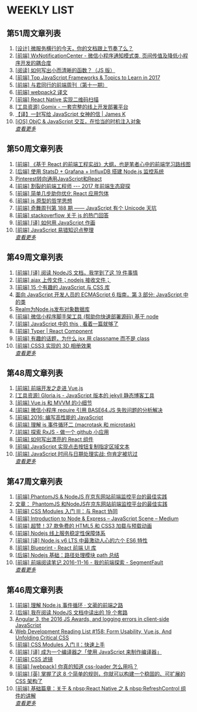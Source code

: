 # WEEKLY LIST        
## 第51周文章列表       
1. [[设计] 微服务横行的今天，你的文档跟上节奏了么？](https://gold.xitu.io/entry/584de6f02f301e005730a4dc)       
2. [[前端] WxNotificationCenter - 微信小程序通知模式类, 页间传值及降低小程序开发的耦合度](http://gold.xitu.io/entry/5817da472e958a0054ac6968)       
3. [[阅读] 如何写出小而清晰的函数？（JS 版）](http://gold.xitu.io/entry/5817447e67f35600586a952b)       
4. [[前端] Top JavaScript Frameworks & Topics to Learn in 2017](https://gold.xitu.io/entry/584d6802a22b9d0058e12074)       
5. [[前端] 与君同行的前端周刊（第十一期）](https://gold.xitu.io/entry/584d43e4128fe1006c8ad195)       
6. [[前端] webpack2 译文](https://gold.xitu.io/entry/584d5d468e450a006c644263)       
7. [[前端] React Native 实现二维码扫描](http://gold.xitu.io/entry/58176d2e2e958a0054a8dac7)       
8. [[工具资源] Gomix - 一套完整的线上开发部署平台](https://gold.xitu.io/entry/584d70d00ce463005c5f13d1)       
9. [【译】一封写给 JavaScript 女神的信 | James K](https://www.h5jun.com/post/a-email-to-miss-javascript.html)       
10. [[iOS] ObjC & JavaScript 交互，在恰当的时机注入对象](https://gold.xitu.io/entry/584e8ecc8d6d810054578ae5)       
*[查看更多](https://github.com/iv-web/ivweb-weekly/blob/master/weekly/2016/week_51/)*       

       
## 第50周文章列表       
1. [[前端] 《基于 React 的前端工程实战》大纲，也是笔者心中的前端学习路线图](https://gold.xitu.io/entry/58482b3c0ce463005790b50f)       
2. [[后端] 使用 StatsD + Grafana + InfluxDB 搭建 Node.js 监控系统](https://gold.xitu.io/entry/5846b0c7a22b9d006c328cd2)       
3. [Pinterest转向通用JavaScript和React](http://www.infoq.com/cn/news/2016/12/pinterest-react-javascript?utm_campaign=infoq_content&utm_source=infoq&utm_medium=feed&utm_term=global)       
4. [[前端] 割裂的前端工程师 --- 2017 年前端生态窥探](https://gold.xitu.io/entry/584a765dac502e006c5faffb)       
5. [[前端] 简单几步助你优化 React 应用包体](https://gold.xitu.io/entry/58443c3ea22b9d006c25c07d)       
6. [[前端] js 原型的哲学思想](https://gold.xitu.io/entry/584554030ce4630057815fe5)       
7. [[前端] 奇舞周刊第 188 期 —— JavaScript 有个 Unicode 天坑](https://gold.xitu.io/entry/584a7e76ac502e006c5fedc8)       
8. [[前端] stackoverflow 关于 js 的热门回答](https://gold.xitu.io/entry/584416e6128fe10058a9f503)       
9. [[前端] [译] 如何用 JavaScript 作画](https://gold.xitu.io/entry/58441f8f128fe1006c4d1191)       
10. [[前端] JavaScript 易错知识点整理](https://gold.xitu.io/entry/5846a331a22b9d006c322299)       
*[查看更多](https://github.com/iv-web/ivweb-weekly/blob/master/weekly/2016/week_51/)*       

       
## 第49周文章列表       
1. [[前端] [译] 阅读 NodeJS 文档，我学到了这 19 件事情](http://gold.xitu.io/entry/583ad71d128fe1006be5ddd6)       
2. [[前端] ajax 上传文件；nodejs 接收文件；](https://gold.xitu.io/entry/58413d870ce46300576aa950)       
3. [[前端] 15 个有趣的 JavaScript 与 CSS 库](http://gold.xitu.io/entry/583ed0d561ff4b006ce73623)       
4. [面向 JavaScript 开发人员的 ECMAScript 6 指南，第 3
        部分: JavaScript 中的类](http://www.ibm.com/developerworks/cn/web/wa-ecmascript6-neward-p3/index.html?ca=drs-)       
5. [Realm为Node.js发布对象数据库](http://www.infoq.com/cn/news/2016/11/Realm-database-nodejs?utm_campaign=infoq_content&utm_source=infoq&utm_medium=feed&utm_term=global)       
6. [[前端]  微信小程序脚手架工具 (帮助你快速部署源码) 基于 node](https://gold.xitu.io/entry/5842971461ff4b005886d3c8)       
7. [[前端]  JavaScript 中的 this , 看着一篇就够了](http://gold.xitu.io/entry/583c3074a22b9d006dd0d65d)       
8. [[前端] Typer | React Component](http://gold.xitu.io/entry/583b0558a22b9d006a87b06d)       
9. [[前端] 有趣的话题，为什么 jsx 用 classname 而不是 class](http://gold.xitu.io/entry/583ecefe61ff4b006b67b72a)       
10. [[前端] CSS3 实现的 3D 相册效果](http://gold.xitu.io/entry/58404db4ac502e006cbf2d46)       
*[查看更多](https://github.com/iv-web/ivweb-weekly/blob/master/weekly/2016/week_51/)*       

       
## 第48周文章列表       
1. [[前端] 前端开发之走进 Vue.js](http://gold.xitu.io/entry/5831af7c128fe10069763797)       
2. [[工具资源] Gloria.js - JavaScript 版本的 jekyll 静态博客工具](http://gold.xitu.io/entry/583706c067f3560065f76d0d)       
3. [[前端] Vue.js 和 MVVM 的小细节](http://gold.xitu.io/entry/58398143a22b9d006a7f2d84)       
4. [[前端] 微信小程序 require 引用 BASE64.JS 失败问题的分析解决](http://gold.xitu.io/entry/583832f3ac502e006e95cace)       
5. [[前端] 2016: 编写高性能的 JavaScript](http://gold.xitu.io/entry/583847daac502e006e967344)       
6. [[前端] 理解 js 事件循环二 (macrotask 和 microtask)](http://gold.xitu.io/entry/58332d560ce46300610e4bad)       
7. [[前端] 探索 RxJS - 做一个 github 小应用](http://gold.xitu.io/entry/58338f53570c350059e2efa4)       
8. [[前端] 如何写出漂亮的 React 组件](http://gold.xitu.io/entry/5832dae0c4c971005f5608ff)       
9. [[前端] JavaScript 实现点击按钮复制指定区域文本](http://gold.xitu.io/entry/5836aef7ac502e006c05abb6)       
10. [[前端] JavaScript 时间与日期处理实战: 你肯定被坑过](http://gold.xitu.io/entry/5835b54cc4c9710054a6093c)       
*[查看更多](https://github.com/iv-web/ivweb-weekly/blob/master/weekly/2016/week_51/)*       

       
## 第47周文章列表       
1. [[前端] PhantomJS & NodeJS 在京东网站前端监控平台的最佳实践](http://gold.xitu.io/entry/582ecd148ac2470061a90905)       
2. [文章： PhantomJS 和NodeJS在京东网站前端监控平台的最佳实践](http://www.infoq.com/cn/articles/practise-of-phantomjs-and-nodejs-in-jingdong?utm_campaign=infoq_content&utm_source=infoq&utm_medium=feed&utm_term=global)       
3. [[前端] CSS Modules 入门 Ⅲ：与 React 协同](http://gold.xitu.io/entry/582900572e958a005eb6ce8a)       
4. [[前端] Introduction to Node & Express – JavaScript Scene – Medium](http://gold.xitu.io/entry/582ed0aca0bb9f0067b287ff)       
5. [[前端] 超赞！37 款免费的 HTML5 和 CSS3 加载与预载动画](http://gold.xitu.io/entry/582efca0128fe10069628b6e)       
6. [[前端] Nodejs 线上服务稳定性保障体系](http://gold.xitu.io/entry/582f1c65a0bb9f0067b5bdc1)       
7. [[前端] [译] Node.js v6 LTS 中最激动人心的六个 ES6 特性](http://gold.xitu.io/entry/582dcfb067f356006336c834)       
8. [[前端] Blueprint - React 前端 UI 库](http://gold.xitu.io/entry/58284fa967f35600587f627f)       
9. [[后端] Nodejs 基础：路径处理模块 path 总结](http://gold.xitu.io/entry/582caaa32f301e005948bc32)       
10. [[前端] 前端阅读笔记 2016-11-16 - 我的前端探索 - SegmentFault](http://gold.xitu.io/entry/582c7e11da2f600063db6821)       
*[查看更多](https://github.com/iv-web/ivweb-weekly/blob/master/weekly/2016/week_51/)*       

       
## 第46周文章列表       
1. [[前端] 理解 Node.js 事件循环 · 文蔺的前端之路](http://gold.xitu.io/entry/582736d1128fe1005cc906da)       
2. [[后端] 我在阅读 NodeJS 文档中读出的 19 个套路](http://gold.xitu.io/entry/58233a212f301e005c3b913a)       
3. [Angular 3, the 2016 JS Awards, and logging errors in client-side JavaScript](http://javascriptweekly.com/issues/309)       
4. [Web Development Reading List #158: Form Usability, Vue.js, And Unfolding Critical CSS](https://www.smashingmagazine.com/2016/11/web-development-reading-list-158/)       
5. [[前端] CSS Modules 入门 Ⅱ：快速上手](http://gold.xitu.io/entry/5827ab518ac2470059686190)       
6. [[前端] [译] 成为一个编译器之「使用 JavaScript 来制作编译器」](http://gold.xitu.io/entry/582343555bbb500059056d4b)       
7. [[前端] CSS 滤镜](http://gold.xitu.io/entry/582743e3570c3500586e5b1e)       
8. [[前端] [webpack] 你真的知道 css-loader 怎么用吗？](http://gold.xitu.io/entry/5826e755c4c9710054313d6e)       
9. [[前端] [英] 掌握了这 8 个简单的规则，你就可以构建一个稳固的、可扩展的 CSS 架构了](http://gold.xitu.io/entry/58219292128fe1005a190fd2)       
10. [[前端] 基础篇章：关于 & nbsp;React Native 之 & nbsp;RefreshControl 组件的讲解](http://gold.xitu.io/entry/5824f9fea22b9d00670a8271)       
*[查看更多](https://github.com/iv-web/ivweb-weekly/blob/master/weekly/2016/week_51/)*       

